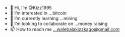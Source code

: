 - 👋 Hi, I’m @Kizz1995
- 👀 I’m interested in ...bitcoin
- 🌱 I’m currently learning ...mining
- 💞️ I’m looking to collaborate on ...money raising
- 📫 How to reach me ...walebalakizzkago@gmail.com

<!---
Kizz1995/Kizz1995 is a ✨ special ✨ repository because its `README.md` (this file) appears on your GitHub profile.
You can click the Preview link to take a look at your changes.
--->
